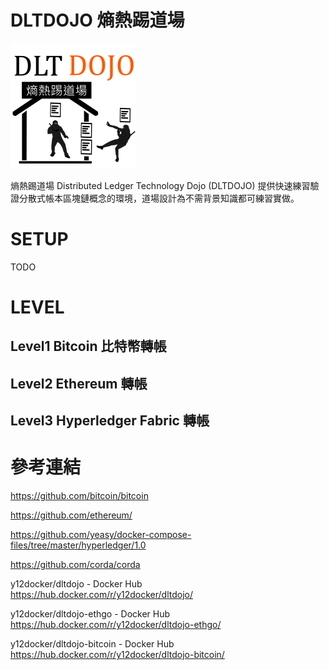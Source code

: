 # DLTDOJO 熵熱踢道場

![DLTDOJO](dltdojo.png "DLT DOJO")

熵熱踢道場 Distributed Ledger Technology Dojo (DLTDOJO) 提供快速練習驗證分散式帳本區塊鏈概念的環境，道場設計為不需背景知識都可練習實做。

# SETUP
TODO

# LEVEL

## Level1 Bitcoin 比特幣轉帳

## Level2 Ethereum 轉帳

## Level3 Hyperledger Fabric 轉帳

# 參考連結

https://github.com/bitcoin/bitcoin

https://github.com/ethereum/

https://github.com/yeasy/docker-compose-files/tree/master/hyperledger/1.0

https://github.com/corda/corda

y12docker/dltdojo - Docker Hub https://hub.docker.com/r/y12docker/dltdojo/

y12docker/dltdojo-ethgo - Docker Hub  https://hub.docker.com/r/y12docker/dltdojo-ethgo/

y12docker/dltdojo-bitcoin - Docker Hub  https://hub.docker.com/r/y12docker/dltdojo-bitcoin/
